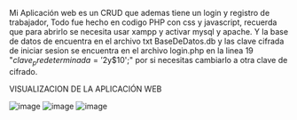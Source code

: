 Mi Aplicación web es un CRUD que ademas tiene un login y registro de trabajador, Todo fue hecho en codigo PHP con css y javascript,
recuerda que para abrirlo se necesita usar xampp y activar mysql y apache. Y la base de datos de encuentra en el archivo txt BaseDeDatos.db 
y las clave cifrada de iniciar sesion se encuentra en el archivo login.php en la linea 19  "$clave_predeterminada = '$2y$10';" 
por si necesitas cambiarlo a otra clave de cifrado.

VISUALIZACION DE LA APLICACIÓN WEB

![image](https://github.com/user-attachments/assets/9c170576-9331-47cb-8901-db8749511d53)
![image](https://github.com/user-attachments/assets/cdc8e9c0-2829-488a-bdc9-cff0106b59dc)
![image](https://github.com/user-attachments/assets/2c9af1f0-4ba9-48da-8299-e1ad68a1737c)



